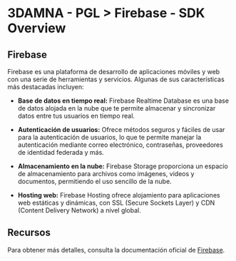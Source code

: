 # 3DAMNA - PGL > Firebase - SDK Overview

## Firebase

Firebase es una plataforma de desarrollo de aplicaciones móviles y web con una serie de herramientas y servicios. Algunas de sus características más destacadas incluyen:

- **Base de datos en tiempo real:** Firebase Realtime Database es una base de datos alojada en la nube que te permite almacenar y sincronizar datos entre tus usuarios en tiempo real.

- **Autenticación de usuarios:** Ofrece métodos seguros y fáciles de usar para la autenticación de usuarios, lo que te permite manejar la autenticación mediante correo electrónico, contraseñas, proveedores de identidad federada y más.

- **Almacenamiento en la nube:** Firebase Storage proporciona un espacio de almacenamiento para archivos como imágenes, videos y documentos, permitiendo el uso sencillo de la nube.

- **Hosting web:** Firebase Hosting ofrece alojamiento para aplicaciones web estáticas y dinámicas, con SSL (Secure Sockets Layer) y CDN (Content Delivery Network) a nivel global.

## Recursos

Para obtener más detalles, consulta la documentación oficial de [Firebase](https://firebase.google.com/).
